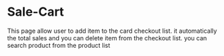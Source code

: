 # Sale-Cart
This page allow user to add item to the card checkout list. it automatically the total sales and you can delete item from the checkout list. you can search product from the product list
